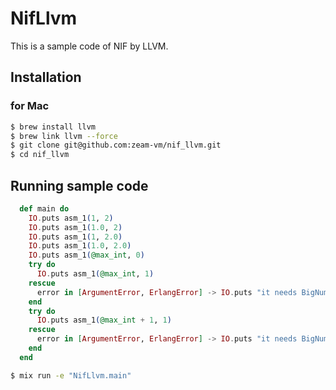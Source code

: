 # NifLlvm

This is a sample code of NIF by LLVM.

## Installation

### for Mac

```bash
$ brew install llvm
$ brew link llvm --force
$ git clone git@github.com:zeam-vm/nif_llvm.git
$ cd nif_llvm
```

## Running sample code

```elixir
  def main do
    IO.puts asm_1(1, 2)
    IO.puts asm_1(1.0, 2)
    IO.puts asm_1(1, 2.0)
    IO.puts asm_1(1.0, 2.0)
    IO.puts asm_1(@max_int, 0)
    try do
      IO.puts asm_1(@max_int, 1)
    rescue
      error in [ArgumentError, ErlangError] -> IO.puts "it needs BigNum!: #{Exception.message(error)}"
    end
    try do
      IO.puts asm_1(@max_int + 1, 1)
    rescue
      error in [ArgumentError, ErlangError] -> IO.puts "it needs BigNum!: #{Exception.message(error)}"
    end
  end
```

```bash
$ mix run -e "NifLlvm.main"
```